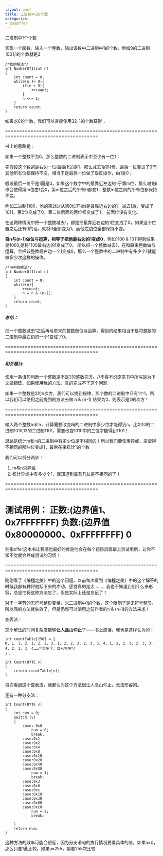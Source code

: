 ```yaml
---
layout: post
title: 二进制中1的个数
categories:
- 剑指offer
---
```


二进制中1个个数

实现一个函数，输入一个整数，输出该数中二进制中1的个数，例如9的二进制1001,1的个数就是2

    
    /*我的解法*/
    int NumberOf1(int n)
    {
    	int count = 0;
    	while(n != 0){
    		if(n < 0){
    			++count;
    		}
    		n <<= 1;
    	}
    	return count;
    }


如果求0的个数，我们可以直接使用32-1的个数获得；

=======================================================================================

书上的思路是：

如果一个整数不为0，那么整数的二进制表示中至少有一位1；

先假设这个数的最右边一位(最后1位)是1，那么减去1的时候，最后一位变成了0而其他所有位都保持不变，相当于是最后一位做了取反操作，由1变0；

假设最后一位不是1而是0，如果这个数字中的最靠近左边的1于第m位，那么减1操作会使得第m位由1变0，第m位之后的所有0都变1，整数m位之前的所有位都保持不变。

例如二进制1100，他的第2位(从第0位开始)是最靠近右边的1，减去1后，变成了1011，第2位变成了0，第二位后面的两位都变成了1， 前面位没有变化。

在这两种情况中把一个整数减去1，都是把最靠近右边的1位变成了0，如果这个位置之后还有0的话，就将0全部变为1，而他左边位全部保持不变。

**将n与(n-1)做位与运算，相等于把他最右边的1变成0**，例如1100 & 1011得到结果是1000,是将1100最右边的1变成了0。
所以把一个整数减去1，在和原来整数做与运算，会把该整数最右边一个1变成0，那么一个整数中的二进制中有多少个1就能做多少次这样的操作。

    
    /*书中的解法*/
    int NumberOf1(int n)
    {
    	int count = 0;
    	while(n){
    		++count;
    		n = n & (n-1);
    	}
    	return count;
    }


##### 总结：

把一个整数减去1之后再与原来的整数做位与运算，得到的结果相当于是将整数的二进制中最右边的一个1变成了0。

=======================================================================================

##### 相关题目:

使用一条语句判断一个整数是不是2的整数次方。//不得不说原来书中所写是为下文做铺垫，如果使用我的方法，真的完成不了这个问题.

如果一个整数是2的n次方，我们可以找到规律，那个数的二进制中只有1个1，所以我们可以使用之前提到的方法去做
n & (n-1) 结果为0，则表示是2的次方！

=======================================================================================

输入两个整数m和n，计算需要改变吗的二进制中多少位才能得到n，比如10的二进制1010,13的二进制1101，需要改变1010中的三位才能得到1101！

思路是统计m和n的二进制中有多少位是不相同的！所以我们要使用异或，来使得不相同的那些位变成1，最后在来统计1的个数

我们可以将分两步：

1. m与n求异或
2. 统计异或中有多少个1，就知道到底有几位是不相同的了！

=======================================================================================

测试用例：
	正数:(边界值1、0x7FFFFFFF)
	负数:(边界值0x80000000、0xFFFFFFFF)
	0
=======================================================================================

剑指offer这本书让我感觉最好的就是他会在每个题目后面跟上测试用例，让你不知不觉就会养成测试的习惯！

=======================================================================================

刚刚看了《编程之美》中的这个问题，以前每次看到《编程之美》中的这个解答的时候我都有种将他写下来的冲动，感觉真的是太……，我也不知道到用什么来形容，总是怕将这种方法忘了，但是实际上还是忘记了！

对于一字节的无符号整形变量，求二进制中1的个数，这个限制了是无符号整形，所以我的方法就失效了，但是仍然可以使用之前作者的n & (n-1)的方法来求！

查表法：

这个解法的时间复杂度能够**让人高山仰止**了——书上原话，我也是这样认为的！

    
    int countTable[256] = {
    0, 1, 1, 2, 1, 2, 2, 3, 1, 2, 2, 3, 2, 3, 3, 4, 1, 2, 2, 3, 2, 3, 3, 4, 2, 3, 3, 4……/*太多了，自己写吧*/
    }；
    
    int Count(BYTE v)
    {
    	return countTable[v];
    }


每次看到这个查表法，我都认为这个方法很让人高山仰止，无法形容的。

还有一种分支法：

    
    int Count(BYTE v)
    {
    	int num = 0;
    	switch (v)
    	{
    		case: 0x0
    			num = 0;
    			break;
    		case:0x1
    		case:0x2
    		case:0x4
    		case:0x8
    		case:0x10
    		case:0x20
    		case:0x40
    		case:0x80
    			num = 1;
    			break;
    		case:0x3
    		case:0x6
    		case:0xc
    		case:0x18
    		case:0x30
    		case:0x60
    		case:0xc0
    			num = 2;
    			break;
    
    	}
    	return num;
    }


这种方法的效率可能会很低，因为分支语句的执行情况要看具体的值，如果a=0，那么只要1此比较，如果a=255，那要255次比较
